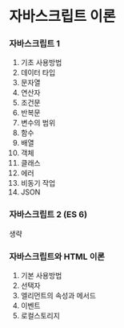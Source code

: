 # 자바스크립트 이론


### 자바스크립트 1
1. 기초 사용방법
2. 데이터 타입
3. 문자열
4. 연산자
5. 조건문
6. 반복문
7. 변수의 범위
8. 함수
9. 배열
10. 객체
11. 클래스
12. 에러
13. 비동기 작업
14. JSON


### 자바스크립트 2 (ES 6)
생략


### 자바스크립트와 HTML 이론

1. 기본 사용방법
2. 선택자
3. 엘리먼트의 속성과 메서드
4. 이벤트
5. 로컬스토리지